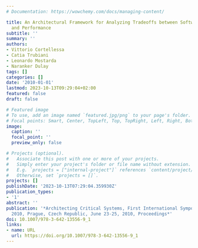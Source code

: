 ```yaml
---
# Documentation: https://wowchemy.com/docs/managing-content/

title: An Architectural Framework for Analyzing Tradeoffs between Software Security
  and Performance
subtitle: ''
summary: ''
authors:
- Vittorio Cortellessa
- Catia Trubiani
- Leonardo Mostarda
- Naranker Dulay
tags: []
categories: []
date: '2010-01-01'
lastmod: 2023-10-13T09:29:04+02:00
featured: false
draft: false

# Featured image
# To use, add an image named `featured.jpg/png` to your page's folder.
# Focal points: Smart, Center, TopLeft, Top, TopRight, Left, Right, BottomLeft, Bottom, BottomRight.
image:
  caption: ''
  focal_point: ''
  preview_only: false

# Projects (optional).
#   Associate this post with one or more of your projects.
#   Simply enter your project's folder or file name without extension.
#   E.g. `projects = ["internal-project"]` references `content/project/deep-learning/index.md`.
#   Otherwise, set `projects = []`.
projects: []
publishDate: '2023-10-13T07:29:04.359930Z'
publication_types:
- '1'
abstract: ''
publication: '*Architecting Critical Systems, First International Symposium, ISARCS
  2010, Prague, Czech Republic, June 23-25, 2010, Proceedings*'
doi: 10.1007/978-3-642-13556-9_1
links:
- name: URL
  url: https://doi.org/10.1007/978-3-642-13556-9_1
---
```

